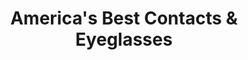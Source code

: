 ---
title: "America's Best Contacts & Eyeglasses"
url: /calumet-city/americas-best-contacts-and-eyeglasses/
shop: optician
---
